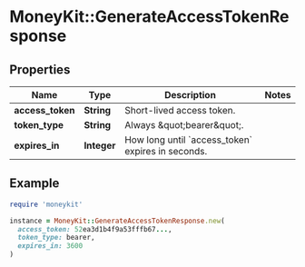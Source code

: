 # MoneyKit::GenerateAccessTokenResponse

## Properties

| Name | Type | Description | Notes |
| ---- | ---- | ----------- | ----- |
| **access_token** | **String** | Short-lived access token. |  |
| **token_type** | **String** | Always \&quot;bearer\&quot;. |  |
| **expires_in** | **Integer** | How long until &#x60;access_token&#x60; expires in seconds. |  |

## Example

```ruby
require 'moneykit'

instance = MoneyKit::GenerateAccessTokenResponse.new(
  access_token: 52ea3d1b4f9a53fffb67...,
  token_type: bearer,
  expires_in: 3600
)
```

